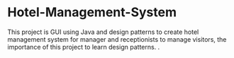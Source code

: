 # Hotel-Management-System
This project is GUI using Java and design patterns to create hotel management system for manager and receptionists to manage visitors, the importance of this project to learn design patterns.
.
